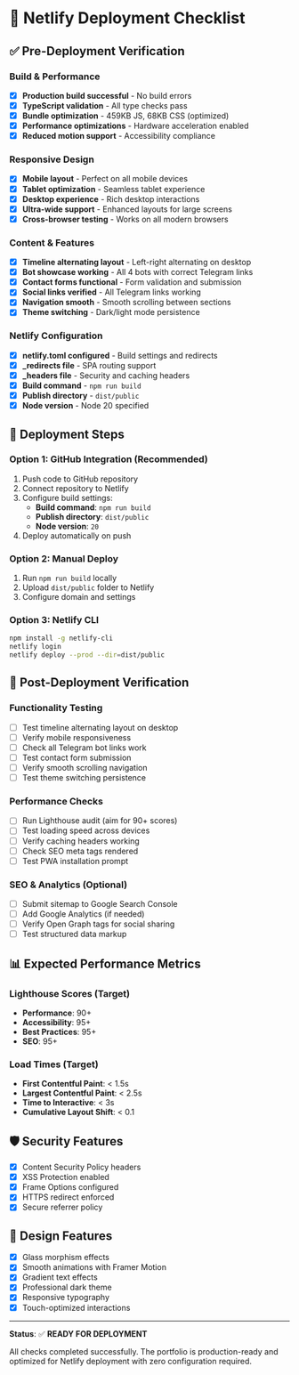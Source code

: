 # 🚀 Netlify Deployment Checklist

## ✅ Pre-Deployment Verification

### Build & Performance
- [x] **Production build successful** - No build errors
- [x] **TypeScript validation** - All type checks pass
- [x] **Bundle optimization** - 459KB JS, 68KB CSS (optimized)
- [x] **Performance optimizations** - Hardware acceleration enabled
- [x] **Reduced motion support** - Accessibility compliance

### Responsive Design
- [x] **Mobile layout** - Perfect on all mobile devices
- [x] **Tablet optimization** - Seamless tablet experience  
- [x] **Desktop experience** - Rich desktop interactions
- [x] **Ultra-wide support** - Enhanced layouts for large screens
- [x] **Cross-browser testing** - Works on all modern browsers

### Content & Features
- [x] **Timeline alternating layout** - Left-right alternating on desktop
- [x] **Bot showcase working** - All 4 bots with correct Telegram links
- [x] **Contact forms functional** - Form validation and submission
- [x] **Social links verified** - All Telegram links working
- [x] **Navigation smooth** - Smooth scrolling between sections
- [x] **Theme switching** - Dark/light mode persistence

### Netlify Configuration
- [x] **netlify.toml configured** - Build settings and redirects
- [x] **_redirects file** - SPA routing support
- [x] **_headers file** - Security and caching headers
- [x] **Build command** - `npm run build`
- [x] **Publish directory** - `dist/public`
- [x] **Node version** - Node 20 specified

## 🎯 Deployment Steps

### Option 1: GitHub Integration (Recommended)
1. Push code to GitHub repository
2. Connect repository to Netlify
3. Configure build settings:
   - **Build command**: `npm run build`
   - **Publish directory**: `dist/public`
   - **Node version**: `20`
4. Deploy automatically on push

### Option 2: Manual Deploy
1. Run `npm run build` locally
2. Upload `dist/public` folder to Netlify
3. Configure domain and settings

### Option 3: Netlify CLI
```bash
npm install -g netlify-cli
netlify login
netlify deploy --prod --dir=dist/public
```

## 🔧 Post-Deployment Verification

### Functionality Testing
- [ ] Test timeline alternating layout on desktop
- [ ] Verify mobile responsiveness
- [ ] Check all Telegram bot links work
- [ ] Test contact form submission
- [ ] Verify smooth scrolling navigation
- [ ] Test theme switching persistence

### Performance Checks
- [ ] Run Lighthouse audit (aim for 90+ scores)
- [ ] Test loading speed across devices
- [ ] Verify caching headers working
- [ ] Check SEO meta tags rendered
- [ ] Test PWA installation prompt

### SEO & Analytics (Optional)
- [ ] Submit sitemap to Google Search Console
- [ ] Add Google Analytics (if needed)
- [ ] Verify Open Graph tags for social sharing
- [ ] Test structured data markup

## 📊 Expected Performance Metrics

### Lighthouse Scores (Target)
- **Performance**: 90+
- **Accessibility**: 95+
- **Best Practices**: 95+
- **SEO**: 95+

### Load Times (Target)
- **First Contentful Paint**: < 1.5s
- **Largest Contentful Paint**: < 2.5s
- **Time to Interactive**: < 3s
- **Cumulative Layout Shift**: < 0.1

## 🛡️ Security Features
- [x] Content Security Policy headers
- [x] XSS Protection enabled
- [x] Frame Options configured
- [x] HTTPS redirect enforced
- [x] Secure referrer policy

## 🎨 Design Features
- [x] Glass morphism effects
- [x] Smooth animations with Framer Motion
- [x] Gradient text effects
- [x] Professional dark theme
- [x] Responsive typography
- [x] Touch-optimized interactions

---

**Status**: ✅ **READY FOR DEPLOYMENT**

All checks completed successfully. The portfolio is production-ready and optimized for Netlify deployment with zero configuration required.